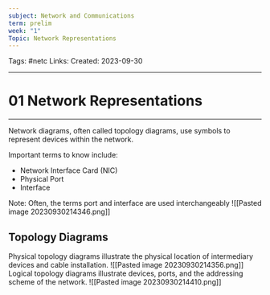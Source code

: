 ```yaml
---
subject: Network and Communications
term: prelim
week: "1"
Topic: Network Representations
---
```

Tags: #netc
Links:
Created: 2023-09-30

---
# 01 Network Representations

---

Network diagrams, often called topology diagrams, use symbols to represent devices within the network.

Important terms to know include:
- Network Interface Card (NIC)
- Physical Port
- Interface

Note: Often, the terms port and interface are used interchangeably
![[Pasted image 20230930214346.png]]
## Topology Diagrams
Physical topology diagrams illustrate the physical location of intermediary devices and cable installation.
![[Pasted image 20230930214356.png]]
Logical topology diagrams illustrate devices, ports, and the addressing scheme of the network.
![[Pasted image 20230930214410.png]]
